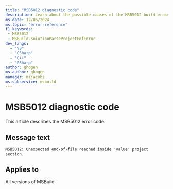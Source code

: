 ```yaml
---
title: "MSB5012 diagnostic code"
description: Learn about the possible causes of the MSB5012 build error, and get troubleshooting tips.
ms.date: 12/06/2024
ms.topic: "error-reference"
f1_keywords:
 - MSB5012
 - MSBuild.SolutionParseProjectEofError
dev_langs:
  - "VB"
  - "CSharp"
  - "C++"
  - "FSharp"
author: ghogen
ms.author: ghogen
manager: mijacobs
ms.subservice: msbuild
---
```


# MSB5012 diagnostic code

<!-- :::ErrorDefinitionDescription::: -->
<!-- :::editable-content name="introDescription"::: -->
This article describes the MSB5012 error code.
<!-- :::editable-content-end::: -->

## Message text

`MSB5012: Unexpected end-of-file reached inside 'value' project section.`

<!-- :::editable-content name="postOutputDescription"::: -->
<!--
{StrBegin="MSB5012: "}UE: The solution filename is provided separately to loggers.
-->
<!-- :::editable-content-end::: -->
<!-- :::ErrorDefinitionDescription-end::: -->

## Applies to

All versions of MSBuild
